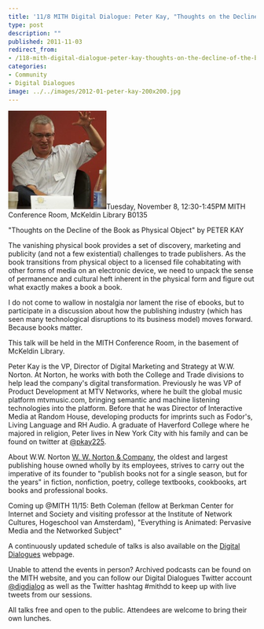 ```yaml
---
title: '11/8 MITH Digital Dialogue: Peter Kay, "Thoughts on the Decline of the Book as Physical Object"'
type: post
description: ""
published: 2011-11-03
redirect_from: 
- /118-mith-digital-dialogue-peter-kay-thoughts-on-the-decline-of-the-book-as-physical-object/
categories:
- Community
- Digital Dialogues
image: ../../images/2012-01-peter-kay-200x200.jpg
---
```

![Peter Kay](../../images/2012-01-peter-kay-200x200.jpg)Tuesday, November 8, 12:30-1:45PM MITH Conference Room, McKeldin Library B0135

"Thoughts on the Decline of the Book as Physical Object" by PETER KAY

The vanishing physical book provides a set of discovery, marketing and publicity (and not a few existential) challenges to trade publishers. As the book transitions from physical object to a licensed file cohabitating with other forms of media on an electronic device, we need to unpack the sense of permanence and cultural heft inherent in the physical form and figure out what exactly makes a book a book.

I do not come to wallow in nostalgia nor lament the rise of ebooks, but to participate in a discussion about how the publishing industry (which has seen many technological disruptions to its business model) moves forward. Because books matter.

This talk will be held in the MITH Conference Room, in the basement of McKeldin Library.

Peter Kay is the VP, Director of Digital Marketing and Strategy at W.W. Norton. At Norton, he works with both the College and Trade divisions to help lead the company's digital transformation. Previously he was VP of Product Development at MTV Networks, where he built the global music platform mtvmusic.com, bringing semantic and machine listening technologies into the platform. Before that he was Director of Interactive Media at Random House, developing products for imprints such as Fodor's, Living Language and RH Audio. A graduate of Haverford College where he majored in religion, Peter lives in New York City with his family and can be found on twitter at [@pkay225](https://web.archive.org/web/20161017042143/https://twitter.com/pkay225).

About W.W. Norton [W. W. Norton & Company](http://books.wwnorton.com/books/), the oldest and largest publishing house owned wholly by its employees, strives to carry out the imperative of its founder to "publish books not for a single season, but for the years" in fiction, nonfiction, poetry, college textbooks, cookbooks, art books and professional books.

Coming up @MITH 11/15: Beth Coleman (fellow at Berkman Center for Internet and Society and visiting professor at the Institute of Network Cultures, Hogeschool van Amsterdam), "Everything is Animated: Pervasive Media and the Networked Subject"

A continuously updated schedule of talks is also available on the [Digital Dialogues](../podcast/) webpage.

Unable to attend the events in person? Archived podcasts can be found on the MITH website, and you can follow our Digital Dialogues Twitter account [@digdialog](http://twitter.com/#%21/digdialog) as well as the Twitter hashtag #mithdd to keep up with live tweets from our sessions.

All talks free and open to the public. Attendees are welcome to bring their own lunches.
